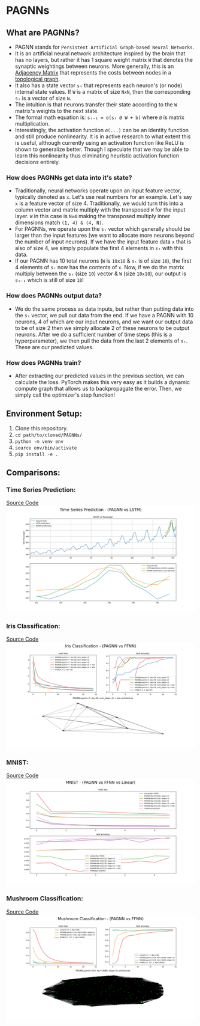 # PAGNNs

## What are PAGNNs?
- PAGNN stands for `Persistent Artificial Graph-based Neural Networks`. 
- It is an artificial neural network architecture inspired by the brain that has no layers, but rather it has 1 square weight matrix `W` that denotes the synaptic weightings between neurons. More generally, this is an [Adjacency Matrix](https://en.wikipedia.org/wiki/Adjacency_matrix) that represents the costs between nodes in a [topological graph](https://en.wikipedia.org/wiki/Topological_graph). 
- It also has a state vector `sₜ` that represents each neuron's (or node) internal state values. If `W` is a matrix of size `NxN`, then the corresponding `sₜ` is a vector of size `N`. 
- The intuition is that neurons transfer their state according to the `W` matrix's weights to the next state. 
- The formal math equation is: `sₜ₊₁ = σ(sₜ @ W + b)` where `@` is matrix multiplication.
- Interestingly, the activation function `σ(...)` can be an identity function and still produce nonlinearity. It is in active research to what extent this is useful, although currently using an activation function like ReLU is shown to generalize better. Though I speculate that we may be able to learn this nonlinearity thus eliminating heuristic activation function decisions entirely.

### How does PAGNNs get data into it's state?
- Traditionally, neural networks operate upon an input feature vector, typically denoted as `x`. Let's use real numbers for an example. Let's say `x` is a feature vector of size 4. Traditionally, we would turn this into a column vector and matrix multiply with the transposed `W` for the input layer. `W` in this case is `Nx4` making the transposed multiply inner dimensions match `(1, 4) & (4, N)`.
- For PAGNNs, we operate upon the `sₜ` vector which generally should be larger than the input features (we want to allocate more neurons beyond the number of input neurons). If we have the input feature data `x` that is also of size 4, we simply populate the first 4 elements in `sₜ` with this data. 
- If our PAGNN has 10 total neurons (`W` is `10x10` & `sₜ` is of size `10`), the first 4 elements of `sₜ` now has the contents of `x`. Now, if we do the matrix multiply between the `sₜ` (size `10`) vector & `W` (size `10x10`), our output is `sₜ₊₁` which is still of size `10`!

### How does PAGNNs output data?
- We do the same process as data inputs, but rather than putting data into the `sₜ` vector, we pull out data from the end. If we have a PAGNN with 10 neurons, 4 of which are our input neurons, and we want our output data to be of size 2 then we simply allocate 2 of these neurons to be output neurons. After we do a sufficient number of time steps (this is a hyperparameter), we then pull the data from the last 2 elements of `sₜ`. These are our predicted values.

### How does PAGNNs train?
- After extracting our predicted values in the previous section, we can calculate the loss. PyTorch makes this very easy as it builds a dynamic compute graph that allows us to backpropagate the error. Then, we simply call the optimizer's step function!

## Environment Setup:

1. Clone this repository.
2. `cd path/to/cloned/PAGNNs/`
3. `python -m venv env`
4. `source env/bin/activate`
5. `pip install -e .`

## Comparisons:

### Time Series Prediction:
[Source Code](examples/time_series.py)
![](examples/figures/time_series.png)

### Iris Classification:
[Source Code](examples/iris_classification.py)
![](examples/figures/iris_classification.png)

### MNIST:
[Source Code](examples/mnist.py)
![](examples/figures/mnist.png)

### Mushroom Classification:
[Source Code](examples/mushroom_classification.py)
![](examples/figures/mushroom_classification.png)
